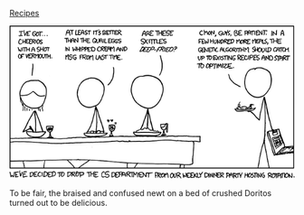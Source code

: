 [Recipes](https://xkcd.com/720)

![Recipes](./random_comic.png)

To be fair, the braised and confused newt on a bed of crushed Doritos turned out to be delicious.

